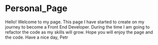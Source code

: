 # Personal_Page
Hello!
Welcome to my page. This page I have started to create on my journey to become a Front End Developer.
During the time I am going to refactor the code as my skills will grow.
Hope you will enjoy the page and the code.
Have a nice day,
Petr 
